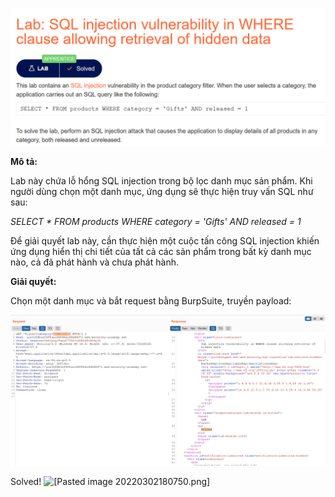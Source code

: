 ![[Pasted image 20220302163608.png]](https://github.com/LanPhuong07/PortSwigger/blob/main/pic/Pasted%20image%2020220302163608.png)

**Mô tả:** 

Lab này chứa lỗ hổng SQL injection trong bộ lọc danh mục sản phẩm. Khi người dùng chọn một danh mục, ứng dụng sẽ thực hiện truy vấn SQL như sau: 

<i>SELECT * FROM products WHERE category = 'Gifts' AND released = 1</i>

Để giải quyết lab này, cần thực hiện một cuộc tấn công SQL injection khiến ứng dụng hiển thị chi tiết của tất cả các sản phẩm trong bất kỳ danh mục nào, cả đã phát hành và chưa phát hành.

**Giải quyết:**

Chọn một danh mục và bắt request bằng BurpSuite, truyền payload: 

![[Pasted image 20220302165427.png]](https://github.com/LanPhuong07/PortSwigger/blob/main/pic/Pasted%20image%2020220302165427.png)

Solved!
![[Pasted image 20220302180750.png]](https://github.com/LanPhuong07/PortSwigger/blob/main/pic/Pasted%20image%2020220302180750.png)
